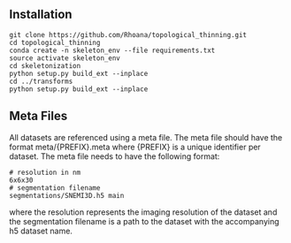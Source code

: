 ## Installation

```
git clone https://github.com/Rhoana/topological_thinning.git
cd topological_thinning
conda create -n skeleton_env --file requirements.txt
source activate skeleton_env
cd skeletonization
python setup.py build_ext --inplace
cd ../transforms
python setup.py build_ext --inplace
```

## Meta Files

All datasets are referenced using a meta file. The meta file should have the format meta/{PREFIX}.meta where {PREFIX} is a unique identifier per dataset. The meta file needs to have the following format:

```
# resolution in nm
6x6x30
# segmentation filename
segmentations/SNEMI3D.h5 main
```
where the resolution represents the imaging resolution of the dataset and the segmentation filename is a path to the dataset with the accompanying h5 dataset name.


